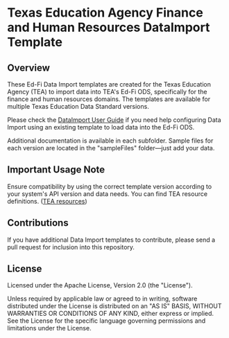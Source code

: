 # Texas Education Agency Finance and Human Resources DataImport Template

## Overview

These Ed-Fi Data Import templates are created for the Texas Education Agency (TEA) to import data into TEA's Ed-Fi ODS, specifically for the finance and human resources domains. The templates are available for multiple Texas Education Data Standard versions.

Please check the [DataImport User Guide](<DataImport User Guide.pdf>) if you need help configuring Data Import using an existing template to load data into the Ed-Fi ODS.

Additional documentation is available in each subfolder. Sample files for each version are located in the "sampleFiles" folder—just add your data.


## Important Usage Note

Ensure compatibility by using the correct template version according to your system's API version and data needs. You can find TEA resource definitions. ([TEA resources](https://www.texasstudentdatasystem.org/tsds/about/resources))

## Contributions

If you have additional Data Import templates to contribute, please send a pull request for inclusion into this repository.

## License

Licensed under the Apache License, Version 2.0 (the "License").

Unless required by applicable law or agreed to in writing, software distributed under the License is distributed on an "AS IS" BASIS, WITHOUT WARRANTIES OR CONDITIONS OF ANY KIND, either express or implied. See the License for the specific language governing permissions and limitations under the License.
